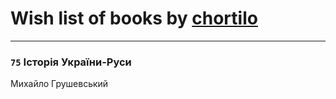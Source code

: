 # Wish list of books by [chortilo](https://plus.google.com/u/0/103729627291700958750/)
---

### `75` Історія України-Руси
Михайло Грушевський

